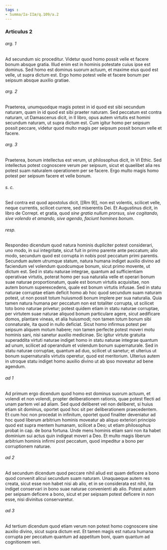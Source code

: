 ```yaml
---
tags : 
- Summa/Ia-IIæ/q.109/a.2
---
```


### Articulus 2

###### arg. 1
Ad secundum sic proceditur. Videtur quod homo possit velle et facere bonum absque gratia. Illud enim est in hominis potestate cuius ipse est dominus. Sed homo est dominus suorum actuum, et maxime eius quod est velle, ut supra dictum est. Ergo homo potest velle et facere bonum per seipsum absque auxilio gratiae.

###### arg. 2
Praeterea, unumquodque magis potest in id quod est sibi secundum naturam, quam in id quod est sibi praeter naturam. Sed peccatum est contra naturam, ut Damascenus dicit, in II libro, opus autem virtutis est homini secundum naturam, ut supra dictum est. Cum igitur homo per seipsum possit peccare, videtur quod multo magis per seipsum possit bonum velle et facere.

###### arg. 3
Praeterea, bonum intellectus est verum, ut philosophus dicit, in VI Ethic. Sed intellectus potest cognoscere verum per seipsum, sicut et quaelibet alia res potest suam naturalem operationem per se facere. Ergo multo magis homo potest per seipsum facere et velle bonum.

###### s. c.
Sed contra est quod apostolus dicit, [[Rm 9]], non est volentis, scilicet velle, neque currentis, scilicet currere, sed miserentis Dei. Et Augustinus dicit, in libro de Corrept. et gratia, quod *sine gratia nullum prorsus, sive cogitando, sive volendo et amando, sive agendo, faciunt homines bonum*.

###### resp.
Respondeo dicendum quod natura hominis dupliciter potest considerari, uno modo, in sui integritate, sicut fuit in primo parente ante peccatum; alio modo, secundum quod est corrupta in nobis post peccatum primi parentis. Secundum autem utrumque statum, natura humana indiget auxilio divino ad faciendum vel volendum quodcumque bonum, sicut primo movente, ut dictum est. Sed in statu naturae integrae, quantum ad sufficientiam operativae virtutis, poterat homo per sua naturalia velle et operari bonum suae naturae proportionatum, quale est bonum virtutis acquisitae, non autem bonum superexcedens, quale est bonum virtutis infusae. Sed in statu naturae corruptae etiam deficit homo ab hoc quod secundum suam naturam potest, ut non possit totum huiusmodi bonum implere per sua naturalia. Quia tamen natura humana per peccatum non est totaliter corrupta, ut scilicet toto bono naturae privetur; potest quidem etiam in statu naturae corruptae, per virtutem suae naturae aliquod bonum particulare agere, sicut aedificare domos, plantare vineas, et alia huiusmodi; non tamen totum bonum sibi connaturale, ita quod in nullo deficiat. Sicut homo infirmus potest per seipsum aliquem motum habere; non tamen perfecte potest moveri motu hominis sani, nisi sanetur auxilio medicinae. Sic igitur virtute gratuita superaddita virtuti naturae indiget homo in statu naturae integrae quantum ad unum, scilicet ad operandum et volendum bonum supernaturale. Sed in statu naturae corruptae, quantum ad duo, scilicet ut sanetur; et ulterius ut bonum supernaturalis virtutis operetur, quod est meritorium. Ulterius autem in utroque statu indiget homo auxilio divino ut ab ipso moveatur ad bene agendum.

###### ad 1
Ad primum ergo dicendum quod homo est dominus suorum actuum, et volendi et non volendi, propter deliberationem rationis, quae potest flecti ad unam partem vel ad aliam. Sed quod deliberet vel non deliberet, si huius etiam sit dominus, oportet quod hoc sit per deliberationem praecedentem. Et cum hoc non procedat in infinitum, oportet quod finaliter deveniatur ad hoc quod liberum arbitrium hominis moveatur ab aliquo exteriori principio quod est supra mentem humanam, scilicet a Deo; ut etiam philosophus probat in cap. de bona fortuna. Unde mens hominis etiam sani non ita habet dominium sui actus quin indigeat moveri a Deo. Et multo magis liberum arbitrium hominis infirmi post peccatum, quod impeditur a bono per corruptionem naturae.

###### ad 2
Ad secundum dicendum quod peccare nihil aliud est quam deficere a bono quod convenit alicui secundum suam naturam. Unaquaeque autem res creata, sicut esse non habet nisi ab alio, et in se considerata est nihil, ita indiget conservari in bono suae naturae convenienti ab alio. Potest autem per seipsam deficere a bono, sicut et per seipsam potest deficere in non esse, nisi divinitus conservaretur.

###### ad 3
Ad tertium dicendum quod etiam verum non potest homo cognoscere sine auxilio divino, sicut supra dictum est. Et tamen magis est natura humana corrupta per peccatum quantum ad appetitum boni, quam quantum ad cognitionem veri.


